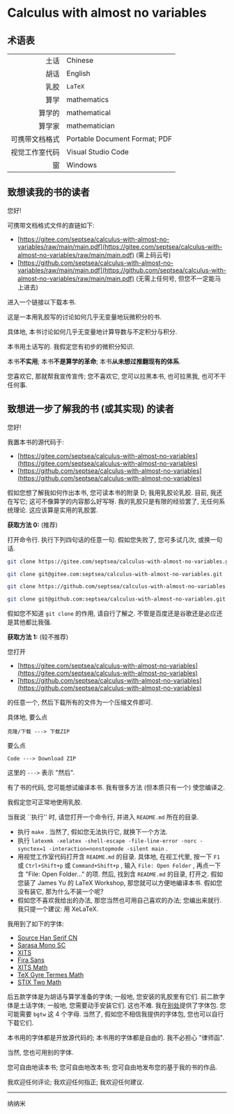 # Calculus with almost no variables

## 术语表

|                |                               |
| -------------: | :---------------------------- |
|           土话 | Chinese                       |
|           胡话 | English                       |
|           乳胶 | `LaTeX`                       |
|           算学 | mathematics                   |
|         算学的 | mathematical                  |
|         算学家 | mathematician                 |
| 可携带文档格式 | Portable Document Format; PDF |
| 视觉工作室代码 | Visual Studio Code            |
|             窗 | Windows                       |


## 致想读我的书的读者

您好!

可携带文档格式文件的直链如下:
- [https://gitee.com/septsea/calculus-with-almost-no-variables/raw/main/main.pdf](https://gitee.com/septsea/calculus-with-almost-no-variables/raw/main/main.pdf)
(需上码云号)
- [https://github.com/septsea/calculus-with-almost-no-variables/raw/main/main.pdf](https://github.com/septsea/calculus-with-almost-no-variables/raw/main/main.pdf)
(无需上任何号, 但您不一定能马上进去)

进入一个链接以下载本书.

这是一本用乳胶写的讨论如何几乎无变量地玩微积分的书.

具体地, 本书讨论如何几乎无变量地计算导数与不定积分与积分.

本书用土话写的.
我假定您有初步的微积分知识.

本书**不实用**;
本书**不是算学的革命**;
本书**从未想过推翻现有的体系**.

您喜欢它,
那就帮我宣传宣传;
您不喜欢它,
您可以拉黑本书,
也可拉黑我,
也可不干任何事.

## 致想进一步了解我的书 (或其实现) 的读者

您好!

我置本书的源代码于:

- [https://gitee.com/septsea/calculus-with-almost-no-variables](https://gitee.com/septsea/calculus-with-almost-no-variables)
- [https://github.com/septsea/calculus-with-almost-no-variables](https://github.com/septsea/calculus-with-almost-no-variables)

假如您想了解我如何作出本书,
您可读本书的附录 D;
我用乳胶论乳胶.
目前, 我还在写它;
这可不像算学的内容那么好写呀.
我的乳胶只是有限的经验罢了,
无任何系统理论.
这应该算是实用的乳胶罢.

**获取方法 0:** (推荐)

打开命令行.
执行下列四句话的任意一句.
假如您失败了, 您可多试几次, 或换一句话.

```bash
git clone https://gitee.com/septsea/calculus-with-almost-no-variables.git
```

```bash
git clone git@gitee.com:septsea/calculus-with-almost-no-variables.git
```

```bash
git clone https://github.com/septsea/calculus-with-almost-no-variables.git
```

```bash
git clone git@github.com:septsea/calculus-with-almost-no-variables.git
```

假如您不知道 `git clone` 的作用, 请自行了解之.
不管是百度还是谷歌还是必应还是其他都比我强.

**获取方法 1:** (较不推荐)

您打开

- [https://gitee.com/septsea/calculus-with-almost-no-variables](https://gitee.com/septsea/calculus-with-almost-no-variables)
- [https://github.com/septsea/calculus-with-almost-no-variables](https://github.com/septsea/calculus-with-almost-no-variables)

的任意一个, 然后下载所有的文件为一个压缩文件即可.

具体地, 要么点
```
克隆/下载 ---> 下载ZIP
```
要么点
```
Code ---> Download ZIP
```
这里的 `--->` 表示 "然后".

有了书的代码, 您可能想试编译本书.
我有很多方法 (但本质只有一个) 使您编译之.

我假定您可正常地使用乳胶.

当我说 ``执行'' 时, 请您打开一个命令行,
并进入 `README.md` 所在的目录.

- 执行 `make` .
当然了, 假如您无法执行它, 就换下一个方法.
- 执行 `latexmk -xelatex -shell-escape -file-line-error -norc -synctex=1 -interaction=nonstopmode -silent main` .
- 用视觉工作室代码打开含 `README.md` 的目录.
具体地, 在视工代里,
按一下 `F1` 或 `Ctrl+Shift+p` 或 `Command+Shift+p` ,
输入 `File: Open Folder` ,
再点一下含 "File: Open Folder..." 的项.
然后, 找到含 `README.md` 的目录, 打开之.
假如您装了 James Yu 的 LaTeX Workshop,
那您就可以方便地编译本书.
假如您没有装它, 那为什么不装一个呢?
- 假如您不喜欢我给出的办法,
那您当然也可用自己喜欢的办法;
您编出来就行.
我只提一个建议: 用 XeLaTeX.

我用到了如下的字体:
- [Source Han Serif CN](https://mirrors.tuna.tsinghua.edu.cn/adobe-fonts/source-han-serif/SubsetOTF/CN/)
- [Sarasa Mono SC](https://mirrors.tuna.tsinghua.edu.cn/github-release/be5invis/Sarasa-Gothic/LatestRelease/)
- [XITS](https://ctan.org/pkg/xits)
- [Fira Sans](https://ctan.org/pkg/fira)
- [XITS Math](https://ctan.org/pkg/xits)
- [TeX Gyre Termes Math](https://ctan.org/pkg/tex-gyre-math-termes)
- [STIX Two Math](https://ctan.org/pkg/stix2-otf)

后五款字体是为胡话与算学准备的字体;
一般地, 您安装的乳胶里有它们.
前二款字体是土话字体;
一般地, 您需要动手安装它们.
这也不难.
我在[别处](https://wwi.lanzoup.com/b011lef9c)提供了字体包.
您可能需要 `bgtw` 这 4 个字母.
当然了, 假如您不相信我提供的字体包,
您也可以自行下载它们.

本书用的字体都是开放源代码的;
本书用的字体都是自由的.
我不必担心 "律师函".

当然, 您也可用别的字体.

您可自由地读本书;
您可自由地改本书;
您可自由地发布您的基于我的书的作品.

我欢迎任何评论;
我欢迎任何指正;
我欢迎任何建议.

---

纳纳米
